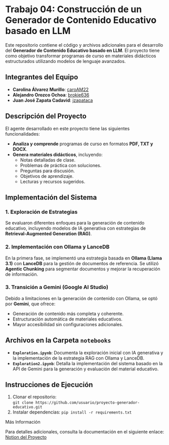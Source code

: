 # Trabajo 04: Construcción de un Generador de Contenido Educativo basado en LLM

Este repositorio contiene el código y archivos adicionales para el desarrollo del **Generador de Contenido Educativo basado en LLM**. El proyecto tiene como objetivo transformar programas de curso en materiales didácticos estructurados utilizando modelos de lenguaje avanzados.

## Integrantes del Equipo
- **Carolina Álvarez Murillo**: [caroAM22](https://github.com/caroAM22)
- **Alejandro Orozco Ochoa**: [brokie636](https://github.com/brokie636)
- **Juan José Zapata Cadavid**: [jzapataca](https://github.com/jzapataca)

## Descripción del Proyecto
El agente desarrollado en este proyecto tiene las siguientes funcionalidades:

- **Analiza y comprende** programas de curso en formatos **PDF, TXT y DOCX**.
- **Genera materiales didácticos**, incluyendo:
  - Notas detalladas de clase.
  - Problemas de práctica con soluciones.
  - Preguntas para discusión.
  - Objetivos de aprendizaje.
  - Lecturas y recursos sugeridos.

## Implementación del Sistema
### 1. Exploración de Estrategias
Se evaluaron diferentes enfoques para la generación de contenido educativo, incluyendo modelos de IA generativa con estrategias de **Retrieval-Augmented Generation (RAG)**.

### 2. Implementación con Ollama y LanceDB
En la primera fase, se implementó una estrategia basada en **Ollama (Llama 3.1)** con **LanceDB** para la gestión de documentos de referencia. Se utilizó **Agentic Chunking** para segmentar documentos y mejorar la recuperación de información.

### 3. Transición a Gemini (Google AI Studio)
Debido a limitaciones en la generación de contenido con Ollama, se optó por **Gemini**, que ofrece:
- Generación de contenido más completa y coherente.
- Estructuración automática de materiales educativos.
- Mayor accesibilidad sin configuraciones adicionales.

## Archivos en la Carpeta `notebooks`
- **`Exploration.ipynb`**: Documenta la exploración inicial con IA generativa y la implementación de la estrategia RAG con Ollama y LanceDB.
- **`Exploration2.ipynb`**: Detalla la implementación del sistema basado en la API de Gemini para la generación y evaluación del material educativo.

## Instrucciones de Ejecución
1. Clonar el repositorio:  
   `git clone https://github.com/usuario/proyecto-generador-educativo.git`
2. Instalar dependencias:
   `pip install -r requirements.txt`

Más Información

Para detalles adicionales, consulta la documentación en el siguiente enlace: [Notion del Proyecto](https://pushy-brook-310.notion.site/Construcci-n-de-un-Generador-de-Contenido-Educativo-basado-en-LLM-570d40e4cb5d43c89fdd2fa3d4bea238)